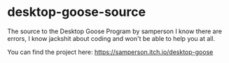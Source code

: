 # desktop-goose-source
The source to the Desktop Goose Program by samperson
I know there are errors, I know jackshit about coding and won't be able to help you at all.

You can find the project here: https://samperson.itch.io/desktop-goose
